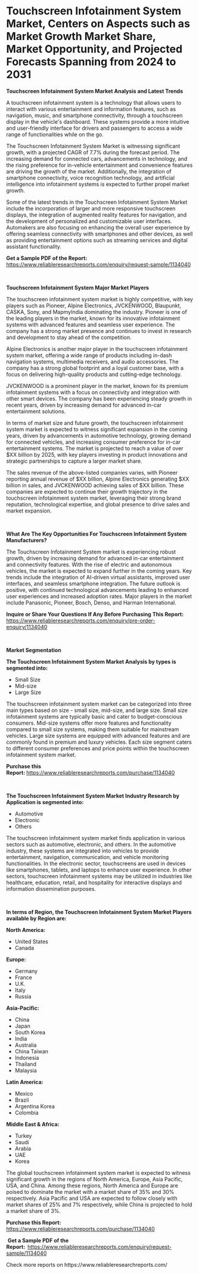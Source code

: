 <p><h1>Touchscreen Infotainment System Market, Centers on Aspects such as Market Growth Market Share, Market Opportunity, and Projected Forecasts Spanning from 2024 to 2031</h1></p><p><strong>Touchscreen Infotainment System Market Analysis and Latest Trends</strong></p>
<p><p>A touchscreen infotainment system is a technology that allows users to interact with various entertainment and information features, such as navigation, music, and smartphone connectivity, through a touchscreen display in the vehicle's dashboard. These systems provide a more intuitive and user-friendly interface for drivers and passengers to access a wide range of functionalities while on the go.</p><p>The Touchscreen Infotainment System Market is witnessing significant growth, with a projected CAGR of 7.7% during the forecast period. The increasing demand for connected cars, advancements in technology, and the rising preference for in-vehicle entertainment and convenience features are driving the growth of the market. Additionally, the integration of smartphone connectivity, voice recognition technology, and artificial intelligence into infotainment systems is expected to further propel market growth.</p><p>Some of the latest trends in the Touchscreen Infotainment System Market include the incorporation of larger and more responsive touchscreen displays, the integration of augmented reality features for navigation, and the development of personalized and customizable user interfaces. Automakers are also focusing on enhancing the overall user experience by offering seamless connectivity with smartphones and other devices, as well as providing entertainment options such as streaming services and digital assistant functionality.</p></p>
<p><strong>Get a Sample PDF of the Report:&nbsp;</strong> <a href="https://www.reliableresearchreports.com/enquiry/request-sample/1134040">https://www.reliableresearchreports.com/enquiry/request-sample/1134040</a></p>
<p>&nbsp;</p>
<p><strong>Touchscreen Infotainment System Major Market Players</strong></p>
<p><p>The touchscreen infotainment system market is highly competitive, with key players such as Pioneer, Alpine Electronics, JVCKENWOOD, Blaupunkt, CASKA, Sony, and MapmyIndia dominating the industry. Pioneer is one of the leading players in the market, known for its innovative infotainment systems with advanced features and seamless user experience. The company has a strong market presence and continues to invest in research and development to stay ahead of the competition.</p><p>Alpine Electronics is another major player in the touchscreen infotainment system market, offering a wide range of products including in-dash navigation systems, multimedia receivers, and audio accessories. The company has a strong global footprint and a loyal customer base, with a focus on delivering high-quality products and cutting-edge technology.</p><p>JVCKENWOOD is a prominent player in the market, known for its premium infotainment systems with a focus on connectivity and integration with other smart devices. The company has been experiencing steady growth in recent years, driven by increasing demand for advanced in-car entertainment solutions.</p><p>In terms of market size and future growth, the touchscreen infotainment system market is expected to witness significant expansion in the coming years, driven by advancements in automotive technology, growing demand for connected vehicles, and increasing consumer preference for in-car entertainment systems. The market is projected to reach a value of over $XX billion by 2025, with key players investing in product innovations and strategic partnerships to capture a larger market share.</p><p>The sales revenue of the above-listed companies varies, with Pioneer reporting annual revenue of $XX billion, Alpine Electronics generating $XX billion in sales, and JVCKENWOOD achieving sales of $XX billion. These companies are expected to continue their growth trajectory in the touchscreen infotainment system market, leveraging their strong brand reputation, technological expertise, and global presence to drive sales and market expansion.</p></p>
<p>&nbsp;</p>
<p><strong>What Are The Key Opportunities For Touchscreen Infotainment System Manufacturers?</strong></p>
<p><p>The Touchscreen Infotainment System market is experiencing robust growth, driven by increasing demand for advanced in-car entertainment and connectivity features. With the rise of electric and autonomous vehicles, the market is expected to expand further in the coming years. Key trends include the integration of AI-driven virtual assistants, improved user interfaces, and seamless smartphone integration. The future outlook is positive, with continued technological advancements leading to enhanced user experiences and increased adoption rates. Major players in the market include Panasonic, Pioneer, Bosch, Denso, and Harman International.</p></p>
<p><strong>Inquire or Share Your Questions If Any Before Purchasing This Report:</strong> <a href="https://www.reliableresearchreports.com/enquiry/pre-order-enquiry/1134040">https://www.reliableresearchreports.com/enquiry/pre-order-enquiry/1134040</a></p>
<p>&nbsp;</p>
<p><strong>Market Segmentation</strong></p>
<p><strong>The Touchscreen Infotainment System Market Analysis by types is segmented into:</strong></p>
<p><ul><li>Small Size</li><li>Mid-size</li><li>Large Size</li></ul></p>
<p><p>The touchscreen infotainment system market can be categorized into three main types based on size - small size, mid-size, and large size. Small size infotainment systems are typically basic and cater to budget-conscious consumers. Mid-size systems offer more features and functionality compared to small size systems, making them suitable for mainstream vehicles. Large size systems are equipped with advanced features and are commonly found in premium and luxury vehicles. Each size segment caters to different consumer preferences and price points within the touchscreen infotainment system market.</p></p>
<p><strong>Purchase this Report:&nbsp;</strong><a href="https://www.reliableresearchreports.com/purchase/1134040">https://www.reliableresearchreports.com/purchase/1134040</a></p>
<p>&nbsp;</p>
<p><strong>The Touchscreen Infotainment System Market Industry Research by Application is segmented into:</strong></p>
<p><ul><li>Automotive</li><li>Electronic</li><li>Others</li></ul></p>
<p><p>The touchscreen infotainment system market finds application in various sectors such as automotive, electronic, and others. In the automotive industry, these systems are integrated into vehicles to provide entertainment, navigation, communication, and vehicle monitoring functionalities. In the electronic sector, touchscreens are used in devices like smartphones, tablets, and laptops to enhance user experience. In other sectors, touchscreen infotainment systems may be utilized in industries like healthcare, education, retail, and hospitality for interactive displays and information dissemination purposes.</p></p>
<p>&nbsp;</p>
<p><strong>In terms of Region, the Touchscreen Infotainment System Market Players available by Region are:</strong></p>
<p>
    <p> <strong> North America: </strong>
        <ul>
            <li>United States</li>
            <li>Canada</li>
        </ul>
        </p> 
    <p> <strong> Europe: </strong>
        <ul>
            <li>Germany</li>
            <li>France</li>
            <li>U.K.</li>
            <li>Italy</li>
            <li>Russia</li>
        </ul>
        </p> 
    <p> <strong> Asia-Pacific: </strong>
        <ul>
            <li>China</li>
            <li>Japan</li>
            <li>South Korea</li>
            <li>India</li>
            <li>Australia</li>
            <li>China Taiwan</li>
            <li>Indonesia</li>
            <li>Thailand</li>
            <li>Malaysia</li>
        </ul>
        </p> 
    <p> <strong> Latin America: </strong>
        <ul>
            <li>Mexico</li>
            <li>Brazil</li>
            <li>Argentina Korea</li>
            <li>Colombia</li>
        </ul>
        </p> 
    <p> <strong> Middle East & Africa: </strong>
        <ul>
            <li>Turkey</li>
            <li>Saudi</li>
            <li>Arabia</li>
            <li>UAE</li>
            <li>Korea</li>
        </ul>
    </p>
    </p>
<p><p>The global touchscreen infotainment system market is expected to witness significant growth in the regions of North America, Europe, Asia Pacific, USA, and China. Among these regions, North America and Europe are poised to dominate the market with a market share of 35% and 30% respectively. Asia Pacific and USA are expected to follow closely with market shares of 25% and 7% respectively, while China is projected to hold a market share of 3%.</p></p>
<p><strong>Purchase this Report: </strong><a href="https://www.reliableresearchreports.com/purchase/1134040">https://www.reliableresearchreports.com/purchase/1134040</a></p>
<p>&nbsp;<strong>Get a Sample PDF of the Report:&nbsp;&nbsp;</strong><a href="https://www.reliableresearchreports.com/enquiry/request-sample/1134040">https://www.reliableresearchreports.com/enquiry/request-sample/1134040</a></p>
<p><strong></strong></p>
<p>Check more reports on https://www.reliableresearchreports.com/</p>